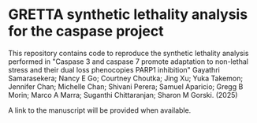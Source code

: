 # GRETTA synthetic lethality analysis for the caspase project
This repository contains code to reproduce the synthetic lethality analysis performed in "Caspase 3 and caspase 7 promote adaptation to non-lethal stress and their dual loss phenocopies PARP1 inhibition" Gayathri Samarasekera; Nancy E Go; Courtney Choutka; Jing Xu; Yuka Takemon; Jennifer Chan; Michelle Chan; Shivani Perera; Samuel Aparicio; Gregg B Morin; Marco A Marra; Suganthi Chittaranjan; Sharon M Gorski. (2025)

A link to the manuscript will be provided when available.
